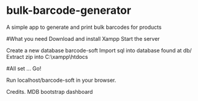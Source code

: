 # bulk-barcode-generator
A simple app to generate and print bulk barcodes for products


#What you need
Download and install Xampp
Start the server

Create a new database barcode-soft
Import sql into database found at db/
Extract zip into C:\xampp\htdocs

#All set ... Go!

Run localhost/barcode-soft in your browser.

Credits.
MDB bootstrap dashboard
